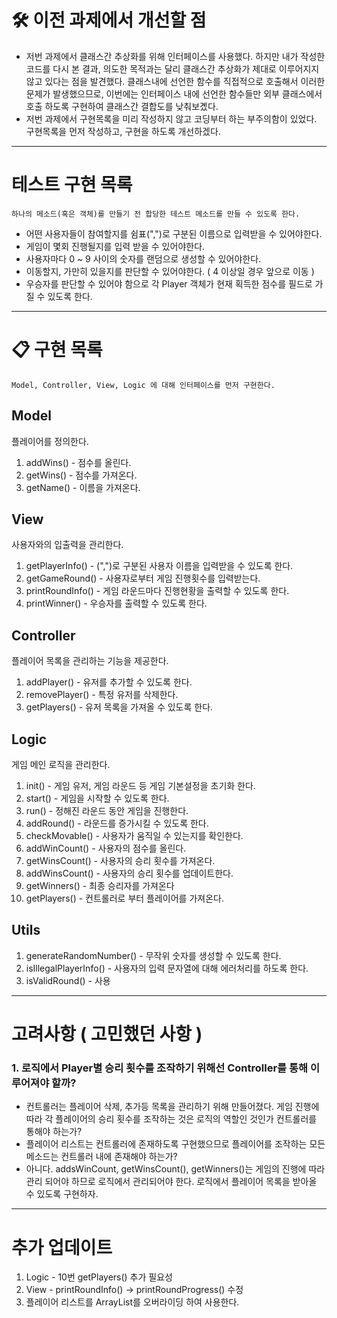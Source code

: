 # 🛠️ 이전 과제에서 개선할 점 
- 저번 과제에서 클래스간 추상화를 위해 인터페이스를 사용했다. 하지만 내가 작성한 코드를 다시 본 결과, 의도한 목적과는 달리 클래스간 추상화가 제대로 이루어지지 않고 있다는 점을 발견했다. 클래스내에 선언한 함수를 직접적으로 호출해서 이러한 문제가 발생했으므로, 이번에는 인터페이스 내에 선언한 함수들만 외부 클래스에서 호출 하도록 구현하여 클래스간 결합도를 낮춰보곘다.
- 저번 과제에서 구현목록을 미리 작성하지 않고 코딩부터 하는 부주의함이 있었다. 구현목록을 먼저 작성하고, 구현을 하도록 개선하겠다. 

---
[//]: # (- 저번 과제에서 플레이어와 플레이어 컨트롤러를 구분했었다. 이는 로직과 플레이어 간의 결합도를 낮추기 위)

# 테스트 구현 목록 
```
하나의 메소드(혹은 객체)를 만들기 전 합당한 테스트 메소드를 만들 수 있도록 한다.
``` 
- 어떤 사용자들이 참여할지를 쉼표(",")로 구분된 이름으로 입력받을 수 있어야한다.
- 게임이 몇회 진행될지를 입력 받을 수 있어야한다.
- 사용자마다 0 ~ 9 사이의 숫자를 랜덤으로 생성할 수 있어야한다.
- 이동할지, 가만히 있을지를 판단할 수 있어야한다. ( 4 이상일 경우 앞으로 이동 )
- 우승자를 판단할 수 있어야 함으로 각 Player 객체가 현재 획득한 점수를 필드로 가질 수 있도록 한다.
---
# 📋 구현 목록
```
Model, Controller, View, Logic 에 대해 인터페이스를 먼저 구현한다.
```
## Model
플레이어를 정의한다. 
1. addWins() - 점수를 올린다.
2. getWins() - 점수를 가져온다.
3. getName()  - 이름을 가져온다.
## View
사용자와의 입출력을 관리한다.
1. getPlayerInfo() - (",")로 구분된 사용자 이름을 입력받을 수 있도록 한다.
2. getGameRound() - 사용자로부터 게임 진행횟수를 입력받는다.
3. printRoundInfo() - 게임 라운드마다 진행현황을 출력할 수 있도록 한다.
4. printWinner() - 우승자를 출력할 수 있도록 한다.
## Controller
플레이어 목록을 관리하는 기능을 제공한다.
1. addPlayer() - 유저를 추가할 수 있도록 한다.
2. removePlayer() - 특정 유저를 삭제한다.
3. getPlayers() - 유저 목록을 가져올 수 있도록 한다.
## Logic
게임 메인 로직을 관리한다.
1. init() - 게임 유저, 게임 라운드 등 게임 기본설정을 초기화 한다. 
2. start() - 게임을 시작할 수 있도록 한다.
3. run() - 정해진 라운드 동안 게임을 진행한다.
4. addRound() - 라운드를 증가시킬 수 있도록 한다.
5. checkMovable() - 사용자가 움직일 수 있는지를 확인한다.
6. addWinCount() - 사용자의 점수를 올린다.
7. getWinsCount() - 사용자의 승리 횟수를 가져온다.
8. addWinsCount() - 사용자의 승리 횟수를 업데이트한다.
9. getWinners() - 최종 승리자를 가져온다
10. getPlayers() - 컨트롤러로 부터 플레이어를 가져온다.
## Utils
1. generateRandomNumber() - 무작위 숫자를 생성할 수 있도록 한다.
2. isIllegalPlayerInfo() - 사용자의 입력 문자열에 대해 에러처리를 하도록 한다. 
3. isValidRound() - 사용
--- 
# 고려사항 ( 고민했던 사항 )
### 1. 로직에서 Player별 승리 횟수를 조작하기 위해선 Controller를 통해 이루어져야 할까?
  - 컨트롤러는 플레이어 삭제, 추가등 목록을 관리하기 위해 만들어졌다. 게임 진행에 따라 각 플레이어의 승리 횟수를 조작하는 것은 로직의 역할인 것인가 컨트롤러를 통해야 하는가? 
  - 플레이어 리스트는 컨트롤러에 존재하도록 구현했으므로 플레이어를 조작하는 모든 메소드는 컨트롤러 내에 존재해야 하는가?
  - 아니다. addsWinCount, getWinsCount(), getWinners()는 게임의 진행에 따라 관리 되어야 하므로 로직에서 관리되어야 한다. 로직에서 플레이어 목록을 받아올 수 있도록 구현하자.
---

# 추가 업데이트
1. Logic - 10번 getPlayers() 추가 필요성 
2. View - printRoundInfo() -> printRoundProgress() 수정
3. 플레이어 리스트를 ArrayList를 오버라이딩 하여 사용한다. 





